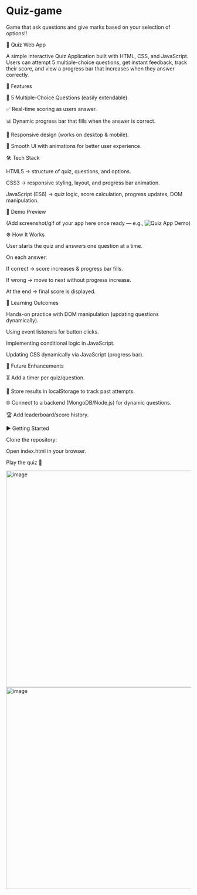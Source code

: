 # Quiz-game
Game that ask questions and give marks based on your selection of options!!

🎯 Quiz Web App

A simple interactive Quiz Application built with HTML, CSS, and JavaScript.
Users can attempt 5 multiple-choice questions, get instant feedback, track their score, and view a progress bar that increases when they answer correctly.

🚀 Features

📖 5 Multiple-Choice Questions (easily extendable).

✅ Real-time scoring as users answer.

📊 Dynamic progress bar that fills when the answer is correct.

📱 Responsive design (works on desktop & mobile).

🎨 Smooth UI with animations for better user experience.

🛠️ Tech Stack

HTML5 → structure of quiz, questions, and options.

CSS3 → responsive styling, layout, and progress bar animation.

JavaScript (ES6) → quiz logic, score calculation, progress updates, DOM manipulation.

📸 Demo Preview

(Add screenshot/gif of your app here once ready — e.g., ![Quiz App Demo](demo.png))

⚙️ How It Works

User starts the quiz and answers one question at a time.

On each answer:

If correct → score increases & progress bar fills.

If wrong → move to next without progress increase.

At the end → final score is displayed.

🧠 Learning Outcomes

Hands-on practice with DOM manipulation (updating questions dynamically).

Using event listeners for button clicks.

Implementing conditional logic in JavaScript.

Updating CSS dynamically via JavaScript (progress bar).

🔮 Future Enhancements

⏳ Add a timer per quiz/question.

💾 Store results in localStorage to track past attempts.

🌐 Connect to a backend (MongoDB/Node.js) for dynamic questions.

🏆 Add leaderboard/score history.

▶️ Getting Started

Clone the repository:




Open index.html in your browser.

Play the quiz 🚀

<img width="1012" height="590" alt="image" src="https://github.com/user-attachments/assets/8099f964-05ec-4fff-b470-510f4548797d" />

<img width="926" height="550" alt="image" src="https://github.com/user-attachments/assets/3816d0af-f9da-4100-914f-e709aeadfd46" />
